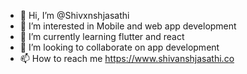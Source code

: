 - 👋 Hi, I’m @Shivxnshjasathi
- 👀 I’m interested in Mobile and web app development
- 🌱 I’m currently learning flutter and react
- 💞️ I’m looking to collaborate on app development
- 📫 How to reach me https://www.shivanshjasathi.co

<!---
Shivxnshjasathi/Shivxnshjasathi is a ✨ special ✨ repository because its `README.md` (this file) appears on your GitHub profile.
You can click the Preview link to take a look at your changes.
--->
